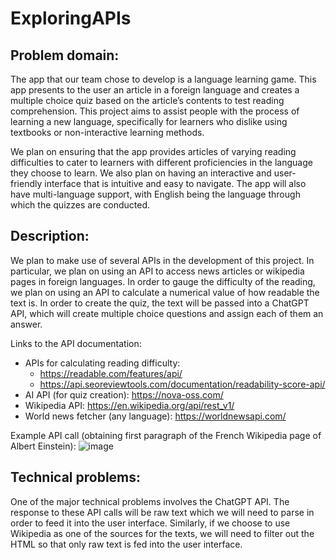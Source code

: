 # ExploringAPIs

## Problem domain:
The app that our team chose to develop is a language learning game. This app presents to the user an article in a foreign language and creates a multiple choice quiz based on the article’s contents to test reading comprehension. This project aims to assist people with the process of learning a new language, specifically for learners who dislike using textbooks or non-interactive learning methods. 

We plan on ensuring that the app provides articles of varying reading difficulties to cater to learners with different proficiencies in the language they choose to learn. We also plan on having an interactive and user-friendly interface that is intuitive and easy to navigate. The app will also have multi-language support, with English being the language through which the quizzes are conducted.

## Description:
We plan to make use of several APIs in the development of this project. In particular, we plan on using an API to access news articles or wikipedia pages in foreign languages. In order to gauge the difficulty of the reading, we plan on using an API to calculate a numerical value of how readable the text is. In order to create the quiz, the text will be passed into a ChatGPT API, which will create multiple choice questions and assign each of them an answer.

Links to the API documentation:
- APIs for calculating reading difficulty:
  - https://readable.com/features/api/
  - https://api.seoreviewtools.com/documentation/readability-score-api/
- AI API (for quiz creation): https://nova-oss.com/
- Wikipedia API: https://en.wikipedia.org/api/rest_v1/
- World news fetcher (any language): https://worldnewsapi.com/

Example API call (obtaining first paragraph of the French Wikipedia page of Albert Einstein):
![image](https://github.com/manimeh/ExploringAPIs/assets/64325373/ebdfbaa2-9aa2-44e8-ae15-f7dad164e580)

## Technical problems:
One of the major technical problems involves the ChatGPT API. The response to these API calls will be raw text which we will need to parse in order to feed it into the user interface.
Similarly, if we choose to use Wikipedia as one of the sources for the texts, we will need to filter out the HTML so that only raw text is fed into the user interface.
